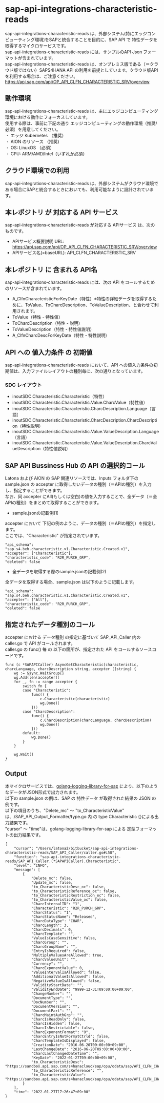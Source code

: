 # sap-api-integrations-characteristic-reads
sap-api-integrations-characteristic-reads は、外部システム(特にエッジコンピューティング環境)をSAPと統合することを目的に、SAP API で 特性データを取得するマイクロサービスです。    
sap-api-integrations-characteristic-reads には、サンプルのAPI Json フォーマットが含まれています。   
sap-api-integrations-characteristic-reads は、オンプレミス版である（＝クラウド版ではない）SAPS4HANA API の利用を前提としています。クラウド版APIを利用する場合は、ご注意ください。   
https://api.sap.com/api/OP_API_CLFN_CHARACTERISTIC_SRV/overview  

## 動作環境  
sap-api-integrations-characteristic-reads は、主にエッジコンピューティング環境における動作にフォーカスしています。  
使用する際は、事前に下記の通り エッジコンピューティングの動作環境（推奨/必須）を用意してください。  
・ エッジ Kubernetes （推奨）    
・ AION のリソース （推奨)    
・ OS: LinuxOS （必須）    
・ CPU: ARM/AMD/Intel（いずれか必須）　　

## クラウド環境での利用
sap-api-integrations-characteristic-reads は、外部システムがクラウド環境である場合にSAPと統合するときにおいても、利用可能なように設計されています。  

## 本レポジトリ が 対応する API サービス
sap-api-integrations-characteristic-reads が対応する APIサービス は、次のものです。

* APIサービス概要説明 URL: https://api.sap.com/api/OP_API_CLFN_CHARACTERISTIC_SRV/overview    
* APIサービス名(=baseURL): API_CLFN_CHARACTERISTIC_SRV

## 本レポジトリ に 含まれる API名
sap-api-integrations-characteristic-reads には、次の API をコールするためのリソースが含まれています。  

* A_ClfnCharacteristicForKeyDate（特性）※特性の詳細データを取得するために、ToValue、ToCharcDescription、ToValueDescription、と合わせて利用されます。
* ToValue（特性 - 特性値）
* ToCharcDescription（特性 - 説明）
* ToValueDescription（特性 - 特性値説明）
* A_ClfnCharcDescForKeyDate（特性 - 特性説明）

## API への 値入力条件 の 初期値
sap-api-integrations-characteristic-reads において、API への値入力条件の初期値は、入力ファイルレイアウトの種別毎に、次の通りとなっています。  

### SDC レイアウト

* inoutSDC.Characteristic.Characteristic（特性）
* inoutSDC.Characteristic.Characteristic.Value.CharcValue（特性値）
* inoutSDC.Characteristic.Characteristic.CharcDescription.Language（言語）
* inoutSDC.Characteristic.Characteristic.CharcDescription.CharcDescription（特性説明）
* inoutSDC.Characteristic.Characteristic.Value.ValueDescription.Language（言語）
* inoutSDC.Characteristic.Characteristic.Value.ValueDescription.CharcValueDescription（特性値説明）


## SAP API Bussiness Hub の API の選択的コール

Latona および AION の SAP 関連リソースでは、Inputs フォルダ下の sample.json の accepter に取得したいデータの種別（＝APIの種別）を入力し、指定することができます。  
なお、同 accepter にAll(もしくは空白)の値を入力することで、全データ（＝全APIの種別）をまとめて取得することができます。  

* sample.jsonの記載例(1)  

accepter において 下記の例のように、データの種別（＝APIの種別）を指定します。  
ここでは、"Characteristic" が指定されています。

```
"api_schema": "sap.s4.beh.characteristic.v1.Characteristic.Created.v1",
"accepter": ["Characteristic"],
"characteristic_code": "R2R_PURCH_GRP",
"deleted": false
```
  
* 全データを取得する際のsample.jsonの記載例(2)  

全データを取得する場合、sample.json は以下のように記載します。  

```
"api_schema": "sap.s4.beh.characteristic.v1.Characteristic.Created.v1",
"accepter": ["All"],
"characteristic_code": "R2R_PURCH_GRP",
"deleted": false
```

## 指定されたデータ種別のコール

accepter における データ種別 の指定に基づいて SAP_API_Caller 内の caller.go で API がコールされます。  
caller.go の func() 毎 の 以下の箇所が、指定された API をコールするソースコードです。  

```
func (c *SAPAPICaller) AsyncGetCharacteristic(characteristic, charcLanguage, charcDescription string, accepter []string) {
	wg := &sync.WaitGroup{}
	wg.Add(len(accepter))
	for _, fn := range accepter {
		switch fn {
		case "Characteristic":
			func() {
				c.Characteristic(characteristic)
				wg.Done()
			}()
		case "CharcDescription":
			func() {
				c.CharcDescription(charcLanguage, charcDescription)
				wg.Done()
			}()
		default:
			wg.Done()
		}
	}

	wg.Wait()
}
```
## Output  
本マイクロサービスでは、[golang-logging-library-for-sap](https://github.com/latonaio/golang-logging-library-for-sap) により、以下のようなデータがJSON形式で出力されます。    
以下の sample.json の例は、SAP の 特性データ が取得された結果の JSON の例です。    
以下の項目のうち、"Delete_mc" ～ "to_CharacteristicValue" は、/SAP_API_Output_Formatter/type.go 内 の type Characteristic {}による出力結果です。  
"cursor" ～ "time"は、golang-logging-library-for-sap による 定型フォーマットの出力結果です。  

```
{
	"cursor": "/Users/latona2/bitbucket/sap-api-integrations-characteristic-reads/SAP_API_Caller/caller.go#L58",
	"function": "sap-api-integrations-characteristic-reads/SAP_API_Caller.(*SAPAPICaller).Characteristic",
	"level": "INFO",
	"message": [
		{
			"Delete_mc": false,
			"Update_mc": false,
			"to_CharacteristicDesc_oc": false,
			"to_CharacteristicReference_oc": false,
			"to_CharacteristicRestriction_oc": false,
			"to_CharacteristicValue_oc": false,
			"CharcInternalID": "1",
			"Characteristic": "R2R_PURCH_GRP",
			"CharcStatus": "1",
			"CharcStatusName": "Released",
			"CharcDataType": "CHAR",
			"CharcLength": 3,
			"CharcDecimals": 0,
			"CharcTemplate": "",
			"ValueIsCaseSensitive": false,
			"CharcGroup": "",
			"CharcGroupName": "",
			"EntryIsRequired": false,
			"MultipleValuesAreAllowed": true,
			"CharcValueUnit": "",
			"Currency": "",
			"CharcExponentValue": 0,
			"ValueIntervalIsAllowed": false,
			"AdditionalValueIsAllowed": false,
			"NegativeValueIsAllowed": false,
			"ValidityStartDate": "",
			"ValidityEndDate": "9999-12-31T09:00:00+09:00",
			"ChangeNumber": "",
			"DocumentType": "",
			"DocNumber": "",
			"DocumentVersion": "",
			"DocumentPart": "",
			"CharcMaintAuthGrp": "",
			"CharcIsReadOnly": false,
			"CharcIsHidden": false,
			"CharcIsRestrictable": false,
			"CharcExponentFormat": "0",
			"CharcEntryIsNotFormatCtrld": false,
			"CharcTemplateIsDisplayed": false,
			"CreationDate": "2016-06-20T09:00:00+09:00",
			"LastChangeDate": "2016-06-20T09:00:00+09:00",
			"CharcLastChangedDateTime": "",
			"KeyDate": "2022-01-27T09:00:00+09:00",
			"to_CharacteristicDesc": "https://sandbox.api.sap.com/s4hanacloud/sap/opu/odata/sap/API_CLFN_CHARACTERISTIC_SRV/A_ClfnCharacteristicForKeyDate('1')/to_CharacteristicDesc",
			"to_CharacteristicReference": "",
			"to_CharacteristicValue": "https://sandbox.api.sap.com/s4hanacloud/sap/opu/odata/sap/API_CLFN_CHARACTERISTIC_SRV/A_ClfnCharacteristicForKeyDate('1')/to_CharacteristicValue"
		}
	],
	"time": "2022-01-27T17:26:47+09:00"
}
```
